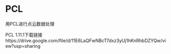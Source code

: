 # PCL

用PCL进行点云数据处理


PCL 1.11.1下载链接https://drive.google.com/file/d/11E6LaQFwNBcT7dxz3yUj1hKnRhbDZYQw/view?usp=sharing